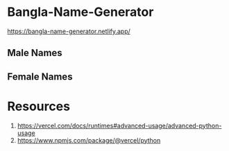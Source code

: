 # Bangla-Name-Generator

https://bangla-name-generator.netlify.app/

## Male Names

## Female Names



# Resources
1. https://vercel.com/docs/runtimes#advanced-usage/advanced-python-usage
2. https://www.npmjs.com/package/@vercel/python
